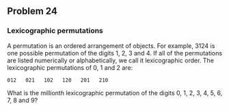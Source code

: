 ## Problem 24
### Lexicographic permutations

A permutation is an ordered arrangement of objects. For example, 3124 is one possible permutation of the digits 1, 2, 3 and 4. If all of the permutations are listed numerically or alphabetically, we call it lexicographic order. The lexicographic permutations of 0, 1 and 2 are:
```
012   021   102   120   201   210
```
What is the millionth lexicographic permutation of the digits 0, 1, 2, 3, 4, 5, 6, 7, 8 and 9?
